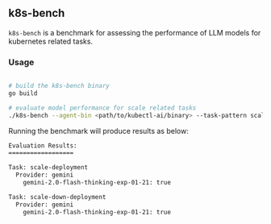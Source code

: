 ## k8s-bench

`k8s-bench` is a benchmark for assessing the performance of LLM models for kubernetes related tasks.


### Usage

```sh

# build the k8s-bench binary
go build

# evaluate model performance for scale related tasks
./k8s-bench --agent-bin <path/to/kubectl-ai/binary> --task-pattern scale --kubeconfig <path/to/kubeconfig>
```

Running the benchmark will produce results as below:

```sh
Evaluation Results:
==================

Task: scale-deployment
  Provider: gemini
    gemini-2.0-flash-thinking-exp-01-21: true

Task: scale-down-deployment
  Provider: gemini
    gemini-2.0-flash-thinking-exp-01-21: true

```
